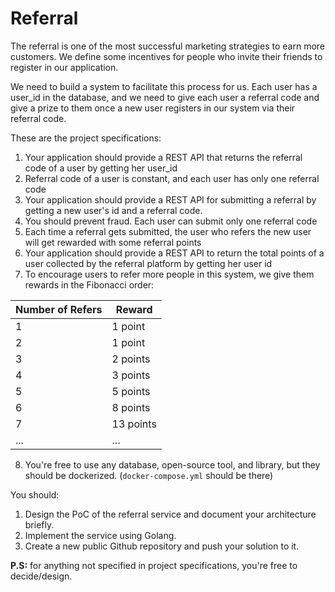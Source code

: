 
# Referral

The referral is one of the most successful marketing strategies to earn more customers. We define some incentives for people who invite their friends to register in our application.

We need to build a system to facilitate this process for us. Each user has a user_id in the database, and we need to give each user a referral code and give a prize to them once a new user registers in our system via their referral code.

These are the project specifications:

1. Your application should provide a REST API that returns the referral code of a user by getting her user_id
2. Referral code of a user is constant, and each user has only one referral code
3. Your application should provide a REST API for submitting a referral by getting a new user's id and a referral code.
4. You should prevent fraud. Each user can submit only one referral code
5. Each time a referral gets submitted, the user who refers the new user will get rewarded with some referral points
6. Your application should provide a REST API to return the total points of a user collected by the referral platform by getting her user id
7. To encourage users to refer more people in this system, we give them rewards in the Fibonacci order:

| Number of Refers | Reward    |
|------------------|-----------|
| 1                | 1 point   |
| 2                | 1 point   |
| 3                | 2 points  |
| 4                | 3 points  |
| 5                | 5 points  |
| 6                | 8 points  |
| 7                | 13 points |
| ...              | ...       |
8. You're free to use any database, open-source tool, and library, but they should be dockerized. (`docker-compose.yml` should be there)

You should:
1. Design the PoC of the referral service and document your architecture briefly.
2. Implement the service using Golang.
3. Create a new public Github repository and push your solution to it.

**P.S:** for anything not specified in project specifications, you're free to decide/design.
